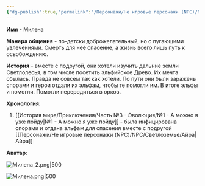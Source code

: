 ```yaml
---
{"dg-publish":true,"permalink":"/Персонажи/Не игровые персонажи (NPC)/NPC/Светлоземье/Милена/","noteIcon":"","created":"2025-10-12T10:43:21.411+03:00","updated":"2025-09-28T12:35:12.935+03:00"}
---
```



**Имя** - Милена

**Манера общения** - по-детски доброжелательный, но с пугающими увлечениями. Смерть для неё спасение, а жизнь всего лишь путь к освобождению. 

**История** - вместе с подругой, они хотели изучить дальние земли Светлолесья, в том числе посетить эльфийское Древо. Их мечта сбылась. Правда не совсем так как хотели. По пути они были заражены спорами и герои отдали их эльфам, чтобы те помогли им. В итоге эльфы и помогли. Помогли переродиться в орков. 

**Хронология**:
1. [[История мира/Приключения/Часть №3 - Эволюция/№1 - А можно я уже пойду\|№1 - А можно я уже пойду]] - была инфицирована спорами и отдана эльфам для спасения вместе с подругой [[Персонажи/Не игровые персонажи (NPC)/NPC/Светлоземье/Айра\|Айра]]

**Аватар**:

![Милена_2.png|500](/img/user/system/img/NPC/%D0%A1%D0%B2%D0%B5%D1%82%D0%BB%D0%BE%D0%B7%D0%B5%D0%BC%D1%8C%D0%B5/%D0%9C%D0%B8%D0%BB%D0%B5%D0%BD%D0%B0_2.png)

![Милена.png|500](/img/user/system/img/NPC/%D0%A1%D0%B2%D0%B5%D1%82%D0%BB%D0%BE%D0%B7%D0%B5%D0%BC%D1%8C%D0%B5/%D0%9C%D0%B8%D0%BB%D0%B5%D0%BD%D0%B0.png)